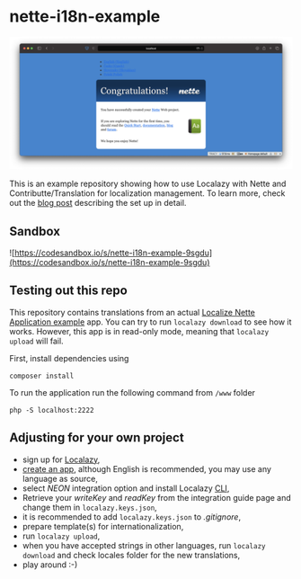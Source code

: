 # nette-i18n-example
![How to localize Angular app with angular-i18n and Localazy](./www/assets/app-preview.png)

This is an example repository showing how to use Localazy with Nette and Contributte/Translation for localization management.
To learn more, check out the [blog post](https://localazy.com/blog/how-to-localize-nette-app-using-contributte-translation-and-localazy) describing the set up in detail.

## Sandbox
![https://codesandbox.io/s/nette-i18n-example-9sgdu](https://codesandbox.io/s/nette-i18n-example-9sgdu)

## Testing out this repo
This repository contains translations from an actual [Localize Nette Application example](https://localazy.com/p/localize-nette-application) app. You can try to run `localazy download` to see how it works. However, this app is in read-only mode, meaning that `localazy upload` will fail. 

First, install dependencies using
```shell
composer install
```

To run the application run the following command from `/www` folder
```shell
php -S localhost:2222
```

## Adjusting for your own project

- sign up for [Localazy](https://localazy.com/register),
- [create an app](https://localazy.com/my/create), although English is recommended, you may use any language as source,
- select *NEON* integration option and install Localazy [CLI](https://localazy.com/docs/cli/installation),
- Retrieve your _writeKey_ and _readKey_ from the integration guide page and change them in `localazy.keys.json`,
- it is recommended to add `localazy.keys.json` to _.gitignore_,
- prepare template(s) for internationalization,
- run `localazy upload`,
- when you have accepted strings in other languages, run `localazy download` and check locales folder for the new translations,
- play around :-)
